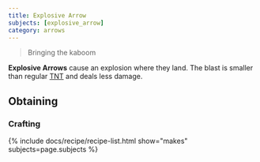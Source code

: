 ```yaml
---
title: Explosive Arrow
subjects: [explosive_arrow]
category: arrows
---
```

> Bringing the kaboom

**Explosive Arrows** cause an explosion where they land. The blast is smaller
than regular [TNT](https://minecraft.fandom.com/wiki/TNT) and deals less damage.

Obtaining
---------

### Crafting

{% include docs/recipe/recipe-list.html show="makes" subjects=page.subjects %}